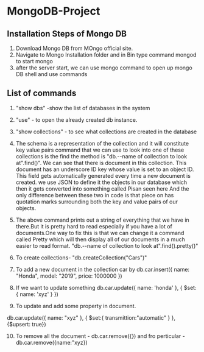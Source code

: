 # MongoDB-Project

## Installation Steps of Mongo DB
 1. Download Mongo DB from MOngo official site.
 2. Navigate to Mongo Installation folder and in Bin type command mongod to start mongo 
 3. after the server start, we can use mongo command to open up mongo DB shell and use commands
 
 ## List of commands
 1. "show dbs" -show the list of databases in the system

 2. "use" - to open the already created db instance.

 3. "show collections" - to see what collections are created in the database

 4. The schema  is a representation of the collection and it will constitute key value pairs command that we can use to look into one of these collections is the find the method is "db.--name of collection to look at".find()".
 We can see that there is document in this collection. This document has an underscore ID key whose value is set to an object ID. This field gets automatically generated every time a new document is created.
 we use JSON to define it the objects in our database which then it gets converted into something called Pisan seen here And the only difference between these two in code is that piece on has quotation marks surrounding both the key and value pairs of our objects.

 5. The above command prints out a string of everything that we have in there.But it is pretty hard to read especially if you have a lot of documents.One way to fix this is that we can change it a command called Pretty which will then display all of our documents in a much easier to read format.
 "db.--name of collection to look at".find().pretty()"

 6. To create collections- "db.createCollection("Cars")"

 7. To add a new document in the collection car by 
 db.car.insert({
     name: "Honda",
     model: "2019",
     price: 1000000
 }) 
 8. If we want to update something
db.car.update({
    name: 'honda'
    },
    { $set: {
     name: 'xyz'
    }
})

9. To update and add some property in document.

db.car.update({
    name: "xyz"
},
{
    $set:{
        transmittion:"automatic"
    }
},
{$upsert: true})

10. To remove all the document - db.car.remove({}) and fro perticular - db.car.remove({name:"xyz}) 